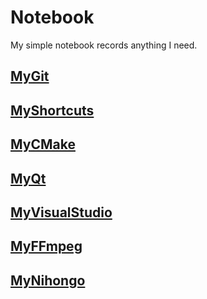 # Notebook

My simple notebook records anything I need.

## [MyGit](MyGit)

## [MyShortcuts](MyShortcuts)

## [MyCMake](MyCMake)

## [MyQt](MyQt)

## [MyVisualStudio](MyVisualStudio)

## [MyFFmpeg](MyFFmpeg)

## [MyNihongo](MyNihongo)